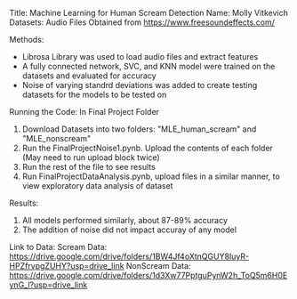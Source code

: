 Title: Machine Learning for Human Scream Detection 
Name: Molly Vitkevich
Datasets: Audio Files Obtained from https://www.freesoundeffects.com/

Methods:
- Librosa Library was used to load audio files and extract features
- A fully connected network, SVC, and KNN model were trained on the datasets and evaluated for accuracy
- Noise of varying standrd deviations was added to create testing datasets for the models to be tested on

Running the Code:
In Final Project Folder
1. Download Datasets into two folders: "MLE_human_scream" and "MLE_nonscream"
2. Run the FinalProjectNoise1.pynb. Upload the contents of each folder (May need to run upload block twice)
3. Run the rest of the file to see results
4. Run FinalProjectDataAnalysis.pynb, upload files in a similar manner, to view exploratory data analysis of dataset

Results:
1. All models performed similarly, about 87-89% accuracy
2. The addition of noise did not impact accuray of any model

Link to Data:
Scream Data:
https://drive.google.com/drive/folders/1BW4Jf4oXtnQGUY8IuyR-HPZfrvpgZUHY?usp=drive_link
NonScream Data:
https://drive.google.com/drive/folders/1d3Xw77PptguPynW2h_ToQ5m6H0EynG_l?usp=drive_link

